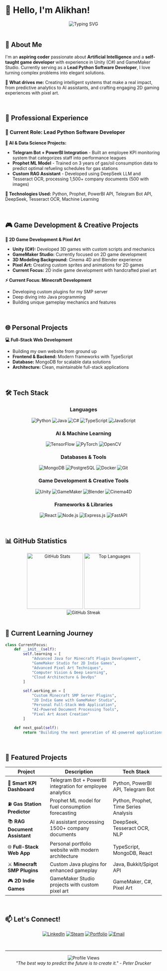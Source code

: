 # 👋 Hello, I'm Alikhan!

<div align="center">
  <img src="https://readme-typing-svg.herokuapp.com?font=Fira+Code&size=22&duration=3000&pause=1000&color=6366F1&center=true&vCenter=true&width=600&lines=Lead+Python+Software+Developer;AI+%26+Machine+Learning+Enthusiast;Self-Taught+Game+Developer+(Unity+%26+GameMaker);Full-Stack+Web+Developer;Minecraft+Plugin+Creator" alt="Typing SVG" />
</div>

<br>

## 🚀 About Me

I'm an **aspiring coder** passionate about **Artificial Intelligence** and a **self-taught game developer** with experience in Unity (C#) and GameMaker Studio. Currently serving as a **Lead Python Software Developer**, I love turning complex problems into elegant solutions.

🎯 **What drives me:** Creating intelligent systems that make a real impact, from predictive analytics to AI assistants, and crafting engaging 2D gaming experiences with pixel art.

<br>

## 💼 Professional Experience

### 🏢 Current Role: Lead Python Software Developer

**🤖 AI & Data Science Projects:**
- **Telegram Bot + PowerBI Integration** - Built an employee KPI monitoring system that categorizes staff into performance leagues
- **Prophet ML Model** - Trained on 3 years of gas/oil consumption data to predict optimal refueling schedules for gas stations
- **Custom RAG Assistant** - Developed using DeepSeek LLM and Tesseract OCR, processing 1,500+ company documents (500 with images)

**🔧 Technologies Used:** Python, Prophet, PowerBI API, Telegram Bot API, DeepSeek, Tesseract OCR, Machine Learning

<br>

## 🎮 Game Development & Creative Projects

**🎨 2D Game Development & Pixel Art**
- **Unity (C#):** Developed 3D games with custom scripts and mechanics
- **GameMaker Studio:** Currently focused on 2D game development
- **3D Modeling Background:** Cinema 4D and Blender experience
- **Pixel Art:** Creating custom sprites and animations for 2D games
- **Current Focus:** 2D indie game development with handcrafted pixel art

**⚡ Current Focus: Minecraft Development**
- Developing custom plugins for my SMP server
- Deep diving into Java programming
- Building unique gameplay mechanics and features

<br>

## 🌐 Personal Projects

**💻 Full-Stack Web Development**
- Building my own website from ground up
- **Frontend & Backend:** Modern frameworks with TypeScript
- **Database:** MongoDB for scalable data solutions
- **Architecture:** Clean, maintainable full-stack applications

<br>

## 🛠️ Tech Stack

<div align="center">

### Languages
![Python](https://img.shields.io/badge/Python-3776AB?style=for-the-badge&logo=python&logoColor=white)
![Java](https://img.shields.io/badge/Java-ED8B00?style=for-the-badge&logo=java&logoColor=white)
![C#](https://img.shields.io/badge/C%23-239120?style=for-the-badge&logo=c-sharp&logoColor=white)
![TypeScript](https://img.shields.io/badge/TypeScript-007ACC?style=for-the-badge&logo=typescript&logoColor=white)
![JavaScript](https://img.shields.io/badge/JavaScript-F7DF1E?style=for-the-badge&logo=javascript&logoColor=black)

### AI & Machine Learning
![TensorFlow](https://img.shields.io/badge/TensorFlow-FF6F00?style=for-the-badge&logo=tensorflow&logoColor=white)
![PyTorch](https://img.shields.io/badge/PyTorch-EE4C2C?style=for-the-badge&logo=pytorch&logoColor=white)
![OpenCV](https://img.shields.io/badge/OpenCV-27338e?style=for-the-badge&logo=OpenCV&logoColor=white)

### Databases & Tools
![MongoDB](https://img.shields.io/badge/MongoDB-4EA94B?style=for-the-badge&logo=mongodb&logoColor=white)
![PostgreSQL](https://img.shields.io/badge/PostgreSQL-316192?style=for-the-badge&logo=postgresql&logoColor=white)
![Docker](https://img.shields.io/badge/Docker-2496ED?style=for-the-badge&logo=docker&logoColor=white)
![Git](https://img.shields.io/badge/Git-F05032?style=for-the-badge&logo=git&logoColor=white)

### Game Development & Creative Tools
![Unity](https://img.shields.io/badge/Unity-100000?style=for-the-badge&logo=unity&logoColor=white)
![GameMaker](https://img.shields.io/badge/GameMaker-000000?style=for-the-badge&logo=gamemaker&logoColor=white)
![Blender](https://img.shields.io/badge/Blender-F5792A?style=for-the-badge&logo=blender&logoColor=white)
![Cinema4D](https://img.shields.io/badge/Cinema4D-011A6A?style=for-the-badge&logo=cinema4d&logoColor=white)

### Frameworks & Libraries
![React](https://img.shields.io/badge/React-20232A?style=for-the-badge&logo=react&logoColor=61DAFB)
![Node.js](https://img.shields.io/badge/Node.js-43853D?style=for-the-badge&logo=node.js&logoColor=white)
![Express.js](https://img.shields.io/badge/Express.js-404D59?style=for-the-badge)
![FastAPI](https://img.shields.io/badge/FastAPI-009688?style=for-the-badge&logo=FastAPI&logoColor=white)

</div>

<br>

## 📊 GitHub Statistics

<div align="center">
  <img src="https://github-readme-stats.vercel.app/api?username=RanchesW&show_icons=true&theme=tokyonight&hide_border=true&count_private=true" alt="GitHub Stats" height="180"/>
  <img src="https://github-readme-stats.vercel.app/api/top-langs/?username=RanchesW&layout=compact&theme=tokyonight&hide_border=true" alt="Top Languages" height="180"/>
</div>

<div align="center">
  <img src="https://github-readme-streak-stats.herokuapp.com/?user=RanchesW&theme=tokyonight&hide_border=true" alt="GitHub Streak" />
</div>

<br>

## 🌟 Current Learning Journey

```python
class CurrentFocus:
    def __init__(self):
        self.learning = [
            "Advanced Java for Minecraft Plugin Development",
            "GameMaker Studio for 2D Indie Games",
            "Advanced Pixel Art Techniques",
            "Computer Vision & Deep Learning",
            "Cloud Architecture & DevOps"
        ]
        
        self.working_on = [
            "Custom Minecraft SMP Server Plugins",
            "2D Indie Game with GameMaker Studio",
            "Personal Full-Stack Web Application", 
            "AI-Powered Document Processing Tools",
            "Pixel Art Asset Creation"
        ]
    
    def next_goal(self):
        return "Building the next generation of AI-powered applications and indie 2D games! 🎮🤖"
```

<br>

## 🎯 Featured Projects

<div align="center">

| Project | Description | Tech Stack |
|---------|-------------|------------|
| 🤖 **Smart KPI Dashboard** | Telegram Bot + PowerBI integration for employee analytics | Python, PowerBI API, Telegram Bot |
| ⛽ **Gas Station Predictor** | Prophet ML model for fuel consumption forecasting | Python, Prophet, Time Series Analysis |
| 📚 **RAG Document Assistant** | AI assistant processing 1500+ company documents | DeepSeek, Tesseract OCR, NLP |
| 🌐 **Full-Stack Web App** | Personal portfolio website with modern architecture | TypeScript, MongoDB, React |
| ⚔️ **Minecraft SMP Plugins** | Custom Java plugins for enhanced gameplay | Java, Bukkit/Spigot API |
| 🎮 **2D Indie Games** | GameMaker Studio projects with custom pixel art | GameMaker, C#, Pixel Art |

</div>

<br>

## 📫 Let's Connect!

<div align="center">

[![LinkedIn](https://img.shields.io/badge/LinkedIn-0077B5?style=for-the-badge&logo=linkedin&logoColor=white)](https://www.linkedin.com/in/alikhan-abdraimov-a289a7317/)
[![Steam](https://img.shields.io/badge/Steam-000000?style=for-the-badge&logo=steam&logoColor=white)](https://steamcommunity.com/id/RanchesWest/)
[![Portfolio](https://img.shields.io/badge/Portfolio-FF5722?style=for-the-badge&logo=google-chrome&logoColor=white)](https://ranchesw.github.io/portfolio-app/)
[![Email](https://img.shields.io/badge/Email-D14836?style=for-the-badge&logo=gmail&logoColor=white)](mailto:studyworkforce@gmail.com)

</div>

<br>

---

<div align="center">
  <img src="https://komarev.com/ghpvc/?username=RanchesW&color=6366f1&style=for-the-badge&label=Profile+Views" alt="Profile Views" />
</div>

<div align="center">
  <i>"The best way to predict the future is to create it." - Peter Drucker</i>
</div>
